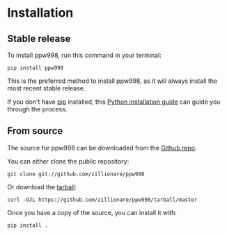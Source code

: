 # Installation

## Stable release

To install ppw998, run this command in your
terminal:

``` console
pip install ppw998
```

This is the preferred method to install ppw998, as it will always install the most recent stable release.

If you don't have [pip][] installed, this [Python installation guide][]
can guide you through the process.

## From source

The source for ppw998 can be downloaded from
the [Github repo][].

You can either clone the public repository:

``` console
git clone git://github.com/zillionare/ppw998
```

Or download the [tarball][]:

``` console
curl -OJL https://github.com/zillionare/ppw998/tarball/master
```

Once you have a copy of the source, you can install it with:

``` console
pip install .
```

  [pip]: https://pip.pypa.io
  [Python installation guide]: http://docs.python-guide.org/en/latest/starting/installation/
  [Github repo]: https://github.com/%7B%7B%20cookiecutter.github_username%20%7D%7D/%7B%7B%20cookiecutter.project_slug%20%7D%7D
  [tarball]: https://github.com/%7B%7B%20cookiecutter.github_username%20%7D%7D/%7B%7B%20cookiecutter.project_slug%20%7D%7D/tarball/master
